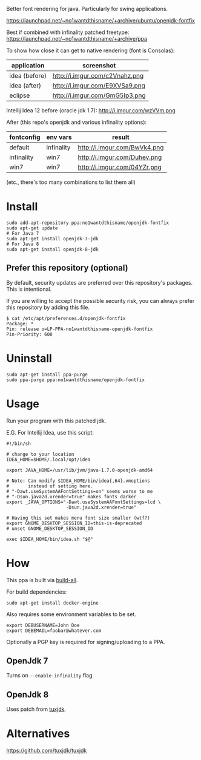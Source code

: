 Better font rendering for java. Particularly for swing applications.

https://launchpad.net/~no1wantdthisname/+archive/ubuntu/openjdk-fontfix

Best if combined with infinality patched freetype:
https://launchpad.net/~no1wantdthisname/+archive/ppa

To show how close it can get to native rendering (font is Consolas):

| application   | screenshot                     |
| ------------- | ------------------------------ |
| idea (before) | http://i.imgur.com/c2Vnahz.png |
| idea (after)  | http://i.imgur.com/E9XVSa9.png |
| eclipse       | http://i.imgur.com/GmG5Ip3.png |

Intellij Idea 12 before (oracle jdk 1.7): http://i.imgur.com/wzVVm.png

After (this repo's openjdk and various infinality options):

| fontconfig | env vars   | result                       |
| ---------- | ---------- | ---------------------------- |
| default    | infinality | http://i.imgur.com/BwVk4.png |
| infinality | win7       | http://i.imgur.com/Duhev.png |
| win7       | win7       | http://i.imgur.com/04YZr.png | 

(etc., there's too many combinations to list them all)

# Install

```
sudo add-apt-repository ppa:no1wantdthisname/openjdk-fontfix
sudo apt-get update
# For Java 7
sudo apt-get install openjdk-7-jdk
# For Java 8
sudo apt-get install openjdk-8-jdk
```

## Prefer this repository (optional)

By default, security updates are preferred over this repository's packages.
This is intentional.

If you are willing to accept the possible security risk, you can always prefer this repository by adding this file.

```
$ cat /etc/apt/preferences.d/openjdk-fontfix
Package: *
Pin: release o=LP-PPA-no1wantdthisname-openjdk-fontfix
Pin-Priority: 600
```

# Uninstall

```
sudo apt-get install ppa-purge
sudo ppa-purge ppa:no1wantdthisname/openjdk-fontfix
```

# Usage

Run your program with this patched jdk.

E.G. For Intellij Idea, use this script:

```
#!/bin/sh

# change to your location
IDEA_HOME=$HOME/.local/opt/idea

export JAVA_HOME=/usr/lib/jvm/java-1.7.0-openjdk-amd64

# Note: Can modify $IDEA_HOME/bin/idea{,64}.vmoptions
#       instead of setting here.
# "-Dawt.useSystemAAFontSettings=on" seems worse to me
# "-Dsun.java2d.xrender=true" makes fonts darker
export _JAVA_OPTIONS="-Dawt.useSystemAAFontSettings=lcd \
                      -Dsun.java2d.xrender=true"

# Having this set makes menu font size smaller (wtf?)
export GNOME_DESKTOP_SESSION_ID=this-is-deprecated
# unset GNOME_DESKTOP_SESSION_ID

exec $IDEA_HOME/bin/idea.sh "$@"
```

# How

This ppa is built via [build-all](build-all).

For build dependencies:

```
sudo apt-get install docker-engine
```

Also requires some environment variables to be set.

```
export DEBUSERNAME=John Doe
export DEBEMAIL=foobar@whatever.com
```

Optionally a PGP key is required for signing/uploading to a PPA.

## OpenJdk 7
Turns on `--enable-infinality` flag.

## OpenJdk 8
Uses patch from [tuxjdk](https://github.com/tuxjdk/tuxjdk).

# Alternatives

https://github.com/tuxjdk/tuxjdk
